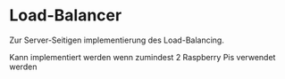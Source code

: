 # Load-Balancer

Zur Server-Seitigen implementierung des Load-Balancing.

Kann implementiert werden wenn zumindest 2 Raspberry Pis verwendet werden
